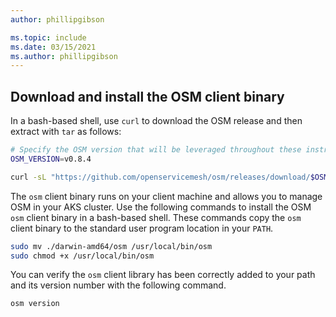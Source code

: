 ```yaml
---
author: phillipgibson

ms.topic: include
ms.date: 03/15/2021
ms.author: phillipgibson
---
```


## Download and install the OSM client binary

In a bash-based shell, use `curl` to download the OSM release and then extract with `tar` as follows:

```bash
# Specify the OSM version that will be leveraged throughout these instructions
OSM_VERSION=v0.8.4

curl -sL "https://github.com/openservicemesh/osm/releases/download/$OSM_VERSION/osm-$OSM_VERSION-darwin-amd64.tar.gz" | tar -vxzf -
```

The `osm` client binary runs on your client machine and allows you to manage OSM in your AKS cluster. Use the following commands to install the OSM `osm` client binary in a bash-based shell. These commands copy the `osm` client binary to the standard user program location in your `PATH`.

```bash
sudo mv ./darwin-amd64/osm /usr/local/bin/osm
sudo chmod +x /usr/local/bin/osm
```

You can verify the `osm` client library has been correctly added to your path and its version number with the following command.

```
osm version
```
